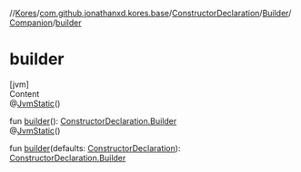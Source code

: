 //[Kores](../../../../index.md)/[com.github.jonathanxd.kores.base](../../../index.md)/[ConstructorDeclaration](../../index.md)/[Builder](../index.md)/[Companion](index.md)/[builder](builder.md)



# builder  
[jvm]  
Content  
@[JvmStatic](https://kotlinlang.org/api/latest/jvm/stdlib/kotlin.jvm/-jvm-static/index.html)()  
  
fun [builder](builder.md)(): [ConstructorDeclaration.Builder](../index.md)  
@[JvmStatic](https://kotlinlang.org/api/latest/jvm/stdlib/kotlin.jvm/-jvm-static/index.html)()  
  
fun [builder](builder.md)(defaults: [ConstructorDeclaration](../../index.md)): [ConstructorDeclaration.Builder](../index.md)  



